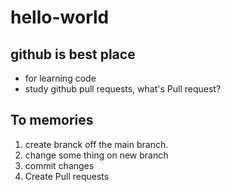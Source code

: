 # hello-world

## github is best place

- for learning code
- study github pull requests, what's Pull request?


## To memories
1. create branck off the main branch.
2. change some thing on new branch
3. commit changes
4. Create Pull requests
